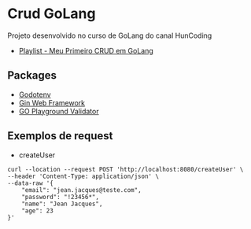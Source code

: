 # Crud GoLang

Projeto desenvolvido no curso de GoLang do canal HunCoding

- [Playlist - Meu Primeiro CRUD em GoLang](https://www.youtube.com/playlist?list=PLm-xZWCprwYQ3gyCxJ8TR1L2ZnUOPvOpr)

## Packages

- [Godotenv](https://github.com/joho/godotenv)
- [Gin Web Framework](https://github.com/gin-gonic/gin)
- [GO Playground Validator](https://github.com/go-playground/validator)

## Exemplos de request

- createUser

``` curl
curl --location --request POST 'http://localhost:8080/createUser' \
--header 'Content-Type: application/json' \
--data-raw '{
    "email": "jean.jacques@teste.com",
    "password": "!23456*",
    "name": "Jean Jacques",
    "age": 23
}'
```
